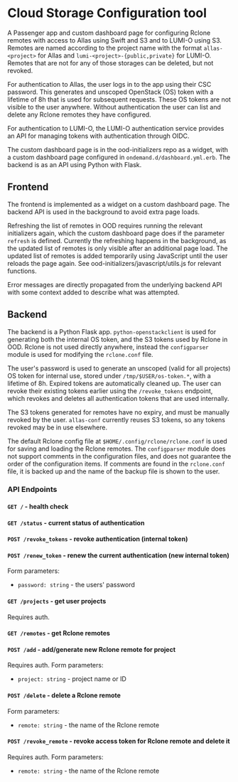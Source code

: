 # Cloud Storage Configuration tool

A Passenger app and custom dashboard page for configuring Rclone remotes with access to Allas using Swift and S3 and to LUMI-O using S3.
Remotes are named according to the project name with the format `allas-<project>` for Allas and `lumi-<project>-{public,private}` for LUMI-O.
Remotes that are not for any of those storages can be deleted, but not revoked.

For authentication to Allas, the user logs in to the app using their CSC password.
This generates and unscoped OpenStack (OS) token with a lifetime of 8h that is used for subsequent requests.
These OS tokens are not visible to the user anywhere.
Without authentication the user can list and delete any Rclone remotes they have configured.

For authentication to LUMI-O, the LUMI-O authentication service provides an API for managing tokens with authentication through OIDC.

The custom dashboard page is in the ood-initializers repo as a widget, with a custom dashboard page configured in `ondemand.d/dashboard.yml.erb`.
The backend is as an API using Python with Flask.


## Frontend

The frontend is implemented as a widget on a custom dashboard page.
The backend API is used in the background to avoid extra page loads.

Refreshing the list of remotes in OOD requires running the relevant initializers again, which the custom dashboard page does if the parameter `refresh` is defined.
Currently the refreshing happens in the background, as the updated list of remotes is only visible after an additional page load.
The updated list of remotes is added temporarily using JavaScript until the user reloads the page again.
See ood-initializers/javascript/utils.js for relevant functions.

Error messages are directly propagated from the underlying backend API with some context added to describe what was attempted.


## Backend

The backend is a Python Flask app.
`python-openstackclient` is used for generating both the internal OS token, and the S3 tokens used by Rclone in OOD.
Rclone is not used directly anywhere, instead the `configparser` module is used for modifying the `rclone.conf` file.

The user's password is used to generate an unscoped (valid for all projects) OS token for internal use, stored under `/tmp/$USER/os-token.*`, with a lifetime of 8h.
Expired tokens are automatically cleaned up.
The user can revoke their existing tokens earlier using the `/revoke_tokens` endpoint, which revokes and deletes all authentication tokens that are used internally.

The S3 tokens generated for remotes have no expiry, and must be manually revoked by the user.
`allas-conf` currently reuses S3 tokens, so any tokens revoked may be in use elsewhere.

The default Rclone config file at `$HOME/.config/rclone/rclone.conf` is used for saving and loading the Rclone remotes.
The `configparser` module does not support comments in the configuration files, and does not guarantee the order of the configuration items.
If comments are found in the `rclone.conf` file, it is backed up and the name of the backup file is shown to the user.


### API Endpoints

#### `GET /` - health check  


#### `GET /status` - current status of authentication  


#### `POST /revoke_tokens` - revoke authentication (internal token)  


#### `POST /renew_token` - renew the current authentication (new internal token)  
Form parameters:
- `password: string` - the users' password


#### `GET /projects` - get user projects  
Requires auth.


#### `GET /remotes` - get Rclone remotes  


#### `POST /add` - add/generate new Rclone remote for project  
Requires auth.
Form parameters:
- `project: string` - project name or ID


#### `POST /delete` - delete a Rclone remote  
Form parameters:
- `remote: string` - the name of the Rclone remote


#### `POST /revoke_remote` - revoke access token for Rclone remote and delete it  
Requires auth.
Form parameters:
- `remote: string` - the name of the Rclone remote

